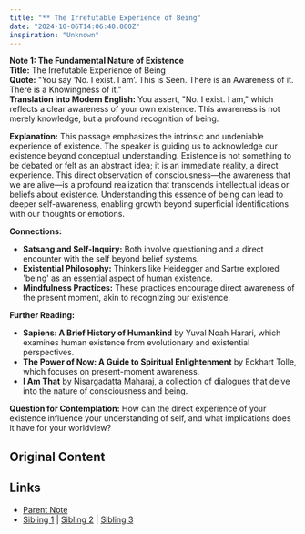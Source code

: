```yaml
---
title: "** The Irrefutable Experience of Being"
date: "2024-10-06T14:06:40.860Z"
inspiration: "Unknown"
---
```



**Note 1: The Fundamental Nature of Existence**  
**Title:** The Irrefutable Experience of Being  
**Quote:** "You say ‘No. I exist. I am’. This is Seen. There is an Awareness of it. There is a Knowingness of it."  
**Translation into Modern English:** You assert, "No. I exist. I am," which reflects a clear awareness of your own existence. This awareness is not merely knowledge, but a profound recognition of being.  

**Explanation:** This passage emphasizes the intrinsic and undeniable experience of existence. The speaker is guiding us to acknowledge our existence beyond conceptual understanding. Existence is not something to be debated or felt as an abstract idea; it is an immediate reality, a direct experience. This direct observation of consciousness—the awareness that we are alive—is a profound realization that transcends intellectual ideas or beliefs about existence. Understanding this essence of being can lead to deeper self-awareness, enabling growth beyond superficial identifications with our thoughts or emotions. 

**Connections:**  
- **Satsang and Self-Inquiry:** Both involve questioning and a direct encounter with the self beyond belief systems.  
- **Existential Philosophy:** Thinkers like Heidegger and Sartre explored 'being' as an essential aspect of human existence.  
- **Mindfulness Practices:** These practices encourage direct awareness of the present moment, akin to recognizing our existence.  

**Further Reading:**  
- **Sapiens: A Brief History of Humankind** by Yuval Noah Harari, which examines human existence from evolutionary and existential perspectives.  
- **The Power of Now: A Guide to Spiritual Enlightenment** by Eckhart Tolle, which focuses on present-moment awareness.  
- **I Am That** by Nisargadatta Maharaj, a collection of dialogues that delve into the nature of consciousness and being.  

**Question for Contemplation:** How can the direct experience of your existence influence your understanding of self, and what implications does it have for your worldview?  



## Original Content



## Links

- [Parent Note](/parent-note.md)
- [Sibling 1](/zettel1.md) | [Sibling 2](/zettel2.md) | [Sibling 3](/zettel3.md)
